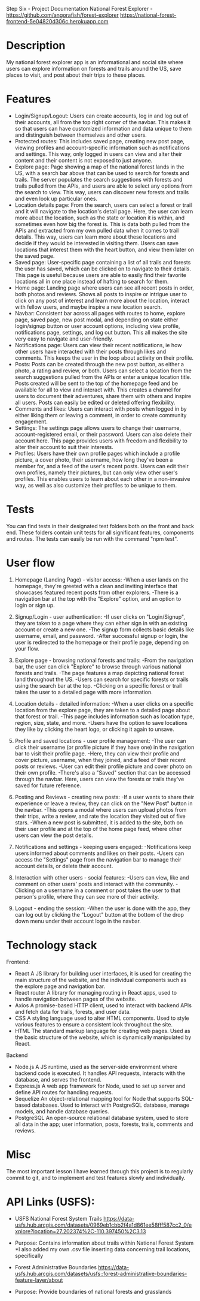 Step Six - Project Documentation
National Forest Explorer - https://github.com/angorafish/forest-explorer
https://national-forest-frontend-5e04820d306c.herokuapp.com

# Description
My national forest explorer app is an informational and social site where users can explore information on forests and trails around the US, save places to visit, and post about their trips to these places.

# Features
- Login/Signup/Logout: Users can create accounts, log in and log out of their accounts, all from the top right corner of the navbar. This makes it so that users can have customized information and data unique to them and distinguish between themselves and other users.
- Protected routes: This includes saved page, creating new post page, viewing profiles and account-specific information such as notifications and settings. This way, only logged in users can view and alter their content and their content is not exposed to just anyone.
- Explore page: Page showing a map of the national forest lands in the US, with a search bar above that can be used to search for forests and trails. The server populates the search suggestions with forests and trails pulled from the APIs, and users are able to select any options from the search to view. This way, users can discover new forests and trails and even look up particular ones.
- Location details page: From the search, users can select a forest or trail and it will navigate to the location's detail page. Here, the user can learn more about the location, such as the state or location it is within, and sometimes even how big the forest is. This is data both pulled from the APIs and extracted from my own pulled data when it comes to trail details. This way, users can learn more about these locations and decide if they would be interested in visiting them. Users can save locations that interest them with the heart button, and view them later on the saved page.
- Saved page: User-specific page containing a list of all trails and forests the user has saved, which can be clicked on to navigate to their details. This page is useful because users are able to easily find their favorite locations all in one place instead of hafting to search for them.
- Home page: Landing page where users can see all recent posts in order, both photos and reviews. Shows all posts to inspire or intrigue user to click on any post of interest and learn more about the location, interact with fellow users, and maybe inspire a new location search.
- Navbar: Consistent bar across all pages with routes to home, explore page, saved page, new post modal, and depending on state either login/signup button or user account options, including view profile, notifications page, settings, and log out button. This all makes the site very easy to navigate and user-friendly.
- Notifications page: Users can view their recent notifications, ie how other users have interacted with their posts through likes and comments. This keeps the user in the loop about activity on their profile.
- Posts: Posts can be created through the new post button, as either a photo, a rating and review, or both. Users can select a location from the search suggestions pulled from the APIs or enter a unique location title. Posts created will be sent to the top of the homepage feed and be available for all to view and interact with. This creates a channel for users to document their adventures, share them with others and inspire all users. Posts can easily be edited or deleted offering flexibility.
- Comments and likes: Users can interact with posts when logged in by either liking them or leaving a comment, in order to create community engagement.
- Settings: The settings page allows users to change their username, account-registered email, or their password. Users can also delete their account here. This page provides users with freedom and flexibility to alter their account to suit their interests.
- Profiles: Users have their own profile pages which include a profile picture, a cover photo, their username, how long they've been a member for, and a feed of the user's recent posts. Users can edit their own profiles, namely their pictures, but can only view other user's profiles. This enables users to learn about each other in a non-invasive way, as well as also customize their profiles to be unique to them.

# Tests
You can find tests in their designated test folders both on the front and back end. These folders contain unit tests for all significant features, components and routes. The tests can easily be run with the command "npm test".

# User flow
1. Homepage (Landing Page) - visitor access:
-When a user lands on the homepage, they're greeted with a clean and inviting interface that showcases featured recent posts from other explorers.
-There is a navigation bar at the top with the "Explore" option, and an option to login or sign up.

2. Signup/Login - user authentication:
-If user clicks on "Login/Signup", they are taken to a page where they can either sign in with an existing account or create a new one.
-The signup form collects basic details like username, email, and password. 
-After successful signup or login, the user is redirected to the homepage or their profile page, depending on your flow.

3. Explore page - browsing national forests and trails:
-From the navigation bar, the user can click "Explore" to browse through various national forests and trails.
-The page features a map depicting national forest land throughout the US.
-Users can search for specific forests or trails using the search bar at the top.
-Clicking on a specific forest or trail takes the user to a detailed page with more information.

4. Location details - detailed information:
-When a user clicks on a specific location from the explore page, they are taken to a detailed page about that forest or trail.
-This page includes information such as location type, region, size, state, and more.
-Users have the option to save locations they like by clicking the heart logo, or clicking it again to unsave.

5. Profile and saved locations - user profile management:
-The user can click their username (or profile picture if they have one) in the navigation bar to visit their profile page.
-Here, they can view their profile and cover picture, username, when they joined, and a feed of their recent posts or reviews.
-User can edit their profile picture and cover photo on their own profile.
-There's also a "Saved" section that can be accessed through the navbar. Here, users can view the forests or trails they've saved for future reference.

6. Posting and Reviews - creating new posts:
-If a user wants to share their experience or leave a review, they can click on the "New Post" button in the navbar.
-This opens a modal where users can upload photos from their trips, write a review, and rate the location they visited out of five stars.
-When a new post is submitted, it is added to the site, both on their user profile and at the top of the home page feed, where other users can view the post details.

7. Notifications and settings - keeping users engaged:
-Notifications keep users informed about comments and likes on their posts.
-Users can access the "Settings" page from the navigation bar to manage their account details, or delete their account.

8. Interaction with other users - social features:
-Users can view, like and comment on other users' posts and interact with the community.
-Clicking on a username in a comment or post takes the user to that person's profile, where they can see more of their activity.

9. Logout - ending the session:
-When the user is done with the app, they can log out by clicking the "Logout" button at the bottom of the drop down menu under their account logo in the navbar.


# Technology stack
Frontend:
- React
A JS library for building user interfaces, it is used for creating the main structure of the website, and the individual components such as the explore page and navigation bar.
- React router
A library for managing routing in React apps, used to handle navigation between pages of the website.
- Axios
A promise-based HTTP client, used to interact with backend APIs and fetch data for trails, forests, and user data.
- CSS
A styling language used to alter HTML components. Used to style various features to ensure a consistent look throughout the site. 
- HTML
The standard markup language for creating web pages. Used as the basic structure of the website, which is dynamically manipulated by React.

Backend
- Node.js
A JS runtime, used as the server-side environment where backend code is executed. It handles API requests, interacts with the database, and serves the frontend.
- Express.js
A web app framework for Node, used to set up server and define API routes for handling requests.
- Sequelize
An object-relational mapping tool for Node that supports SQL-based databases. Used to interact with PostgreSQL database, manage models, and handle database queries.
- PostgreSQL
An open-source relational database system, used to store all data in the app; user information, posts, forests, trails, comments and reviews.

# Misc
The most important lesson I have learned through this project is to regularly commit to git, and to implement and test features slowly and individually.


# API Links (USFS):

- USFS National Forest System Trails
https://data-usfs.hub.arcgis.com/datasets/0969eb1cbb2f4a1d861ee58fff587cc2_0/explore?location=27.202374%2C-110.397450%2C3.13
- Purpose: Contains information about trails within National Forest System
*I also added my own .csv file inserting data concerning trail locations, specifically 

- Forest Administrative Boundaries
https://data-usfs.hub.arcgis.com/datasets/usfs::forest-administrative-boundaries-feature-layer/about
- Purpose: Provide boundaries of national forests and grasslands

